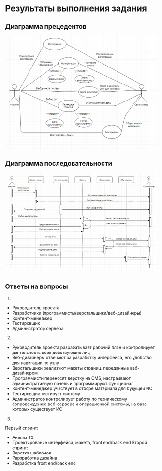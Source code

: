 # Результаты выполнения задания

## Диаграмма прецедентов

![alt text](https://github.com/ctel-prj-mng/7-uml-270318-nastyandreeva/blob/master/Диаграмма%20прецедентов.PNG)

## Диаграмма последовательности

![alt text](https://github.com/ctel-prj-mng/7-uml-270318-nastyandreeva/blob/master/Диаграмма%20последовательностей.PNG)

## Ответы на вопросы
1. 
- Руководитель проекта
- Разработчики (программисты/верстальщики/веб-дизайнеры)
- Контент-менеджер
- Тестировщик 
- Администратор сервера
2.
- Руководитель проекта разрабатывает рабочий план и контролирует деятельность всех действующих лиц
- Веб-дизайнеры отвечают за разработку интерфейса, его удобство для навигации по узлу 
- Верстальщики реализуют макеты страниц, переданные веб-дизайнером
- Программисти переносят верстку на CMS, настраивают административную панель и программируют функционал
- Контент-менеджер участвует в отборе материала для будущей ИС
- Тестировщик тестирует систему
- Администратор контролирует работу по техническому сопровождению веб-сервера и операционной системы, на базе которых существует ИС
3. 
Первый спринт:
- Анализ ТЗ
- Проектирование интерфейса, макета, front end/back end
Второй спринт:
- Верстка шаблонов
- Рарзработка дизайна
- Разработка front end/back end
